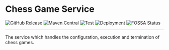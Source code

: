 # Chess Game Service

[![GitHub Release](https://img.shields.io/github/v/tag/ldss-project/chess-game-service?label=Github&color=blue)](https://github.com/ldss-project/chess-game-service/releases)
[![Maven Central](https://img.shields.io/maven-central/v/io.github.jahrim/chess-game-service?label=Maven%20Central&color=blue)](https://central.sonatype.com/artifact/io.github.jahrim/chess-game-service)
[![Test](https://github.com/ldss-project/chess-game-service/actions/workflows/continuous-testing.yml/badge.svg)](https://github.com/ldss-project/chess-game-service/actions/workflows/continuous-testing.yml)
[![Deployment](https://github.com/ldss-project/chess-game-service/actions/workflows/continuous-deployment.yml/badge.svg)](https://github.com/ldss-project/chess-game-service/actions/workflows/continuous-deployment.yml)
[![FOSSA Status](https://app.fossa.io/api/projects/git%2Bgithub.com%2Fldss-project%2Fchess-game-service.svg)](https://fossa.com/)

---

The service which handles the configuration, execution and termination of chess games.
